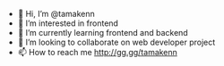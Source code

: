 - 👋 Hi, I’m @tamakenn
- 👀 I’m interested in frontend
- 🌱 I’m currently learning frontend and backend
- 💞️ I’m looking to collaborate on web developer project
- 📫 How to reach me http://gg.gg/tamakenn

<!---
tamakenn/tamakenn is a ✨ special ✨ repository because its `README.md` (this file) appears on your GitHub profile.
You can click the Preview link to take a look at your changes.
--->
